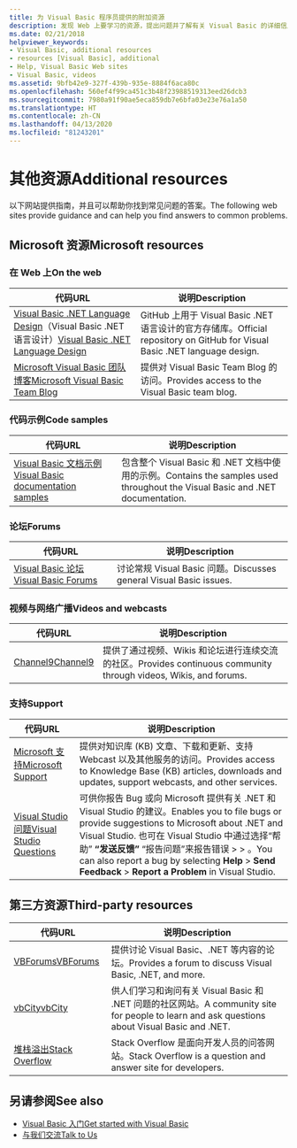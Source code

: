 ```yaml
---
title: 为 Visual Basic 程序员提供的附加资源
description: 发现 Web 上要学习的资源，提出问题并了解有关 Visual Basic 的详细信息。
ms.date: 02/21/2018
helpviewer_keywords:
- Visual Basic, additional resources
- resources [Visual Basic], additional
- Help, Visual Basic Web sites
- Visual Basic, videos
ms.assetid: 9bfb42e9-327f-439b-935e-8884f6aca80c
ms.openlocfilehash: 560ef4f99ca451c3b48f23988519313eed26dcb3
ms.sourcegitcommit: 7980a91f90ae5eca859db7e6bfa03e23e76a1a50
ms.translationtype: HT
ms.contentlocale: zh-CN
ms.lasthandoff: 04/13/2020
ms.locfileid: "81243201"
---
```

# <a name="additional-resources"></a><span data-ttu-id="21223-103">其他资源</span><span class="sxs-lookup"><span data-stu-id="21223-103">Additional resources</span></span>

<span data-ttu-id="21223-104">以下网站提供指南，并且可以帮助你找到常见问题的答案。</span><span class="sxs-lookup"><span data-stu-id="21223-104">The following web sites provide guidance and can help you find answers to common problems.</span></span>

## <a name="microsoft-resources"></a><span data-ttu-id="21223-105">Microsoft 资源</span><span class="sxs-lookup"><span data-stu-id="21223-105">Microsoft resources</span></span>

### <a name="on-the-web"></a><span data-ttu-id="21223-106">在 Web 上</span><span class="sxs-lookup"><span data-stu-id="21223-106">On the web</span></span>

|<span data-ttu-id="21223-107">代码</span><span class="sxs-lookup"><span data-stu-id="21223-107">URL</span></span>|<span data-ttu-id="21223-108">说明</span><span class="sxs-lookup"><span data-stu-id="21223-108">Description</span></span>|
|----------|----------------|
|<span data-ttu-id="21223-109">[Visual Basic .NET Language Design](https://github.com/dotnet/vblang)（Visual Basic .NET 语言设计）</span><span class="sxs-lookup"><span data-stu-id="21223-109">[Visual Basic .NET Language Design](https://github.com/dotnet/vblang)</span></span>|<span data-ttu-id="21223-110">GitHub 上用于 Visual Basic .NET 语言设计的官方存储库。</span><span class="sxs-lookup"><span data-stu-id="21223-110">Official repository on GitHub for Visual Basic .NET language design.</span></span>|
|[<span data-ttu-id="21223-111">Microsoft Visual Basic 团队博客</span><span class="sxs-lookup"><span data-stu-id="21223-111">Microsoft Visual Basic Team Blog</span></span>](https://devblogs.microsoft.com/vbteam/)|<span data-ttu-id="21223-112">提供对 Visual Basic Team Blog 的访问。</span><span class="sxs-lookup"><span data-stu-id="21223-112">Provides access to the Visual Basic team blog.</span></span>|

### <a name="code-samples"></a><span data-ttu-id="21223-113">代码示例</span><span class="sxs-lookup"><span data-stu-id="21223-113">Code samples</span></span>

|<span data-ttu-id="21223-114">代码</span><span class="sxs-lookup"><span data-stu-id="21223-114">URL</span></span>|<span data-ttu-id="21223-115">说明</span><span class="sxs-lookup"><span data-stu-id="21223-115">Description</span></span>|
|----------|----------------|
|[<span data-ttu-id="21223-116">Visual Basic 文档示例</span><span class="sxs-lookup"><span data-stu-id="21223-116">Visual Basic documentation samples</span></span>](https://github.com/dotnet/docs/tree/master/samples/snippets/visualbasic)|<span data-ttu-id="21223-117">包含整个 Visual Basic 和 .NET 文档中使用的示例。</span><span class="sxs-lookup"><span data-stu-id="21223-117">Contains the samples used throughout the Visual Basic and .NET documentation.</span></span>|

### <a name="forums"></a><span data-ttu-id="21223-118">论坛</span><span class="sxs-lookup"><span data-stu-id="21223-118">Forums</span></span>

|<span data-ttu-id="21223-119">代码</span><span class="sxs-lookup"><span data-stu-id="21223-119">URL</span></span>|<span data-ttu-id="21223-120">说明</span><span class="sxs-lookup"><span data-stu-id="21223-120">Description</span></span>|
|----------|----------------|
|[<span data-ttu-id="21223-121">Visual Basic 论坛</span><span class="sxs-lookup"><span data-stu-id="21223-121">Visual Basic Forums</span></span>](https://social.msdn.microsoft.com/Forums/vstudio/home?forum=vbgeneral)|<span data-ttu-id="21223-122">讨论常规 Visual Basic 问题。</span><span class="sxs-lookup"><span data-stu-id="21223-122">Discusses general Visual Basic issues.</span></span>|

### <a name="videos-and-webcasts"></a><span data-ttu-id="21223-123">视频与网络广播</span><span class="sxs-lookup"><span data-stu-id="21223-123">Videos and webcasts</span></span>

|<span data-ttu-id="21223-124">代码</span><span class="sxs-lookup"><span data-stu-id="21223-124">URL</span></span>|<span data-ttu-id="21223-125">说明</span><span class="sxs-lookup"><span data-stu-id="21223-125">Description</span></span>|
|----------|----------------|
|[<span data-ttu-id="21223-126">Channel9</span><span class="sxs-lookup"><span data-stu-id="21223-126">Channel9</span></span>](https://channel9.msdn.com/)|<span data-ttu-id="21223-127">提供了通过视频、Wikis 和论坛进行连续交流的社区。</span><span class="sxs-lookup"><span data-stu-id="21223-127">Provides continuous community through videos, Wikis, and forums.</span></span>|

### <a name="support"></a><span data-ttu-id="21223-128">支持</span><span class="sxs-lookup"><span data-stu-id="21223-128">Support</span></span>

|<span data-ttu-id="21223-129">代码</span><span class="sxs-lookup"><span data-stu-id="21223-129">URL</span></span>|<span data-ttu-id="21223-130">说明</span><span class="sxs-lookup"><span data-stu-id="21223-130">Description</span></span>|
|----------|----------------|
|[<span data-ttu-id="21223-131">Microsoft 支持</span><span class="sxs-lookup"><span data-stu-id="21223-131">Microsoft Support</span></span>](https://support.microsoft.com)|<span data-ttu-id="21223-132">提供对知识库 (KB) 文章、下载和更新、支持 Webcast 以及其他服务的访问。</span><span class="sxs-lookup"><span data-stu-id="21223-132">Provides access to Knowledge Base (KB) articles, downloads and updates, support webcasts, and other services.</span></span>|
|[<span data-ttu-id="21223-133">Visual Studio 问题</span><span class="sxs-lookup"><span data-stu-id="21223-133">Visual Studio Questions</span></span>](https://developercommunity.visualstudio.com)|<span data-ttu-id="21223-134">可供你报告 Bug 或向 Microsoft 提供有关 .NET 和 Visual Studio 的建议。</span><span class="sxs-lookup"><span data-stu-id="21223-134">Enables you to file bugs or provide suggestions to Microsoft about .NET and Visual Studio.</span></span> <span data-ttu-id="21223-135">也可在 Visual Studio 中通过选择“帮助” **“发送反馈”** “报告问题”来报告错误 >    >   。</span><span class="sxs-lookup"><span data-stu-id="21223-135">You can also report a bug by selecting **Help** > **Send Feedback** > **Report a Problem** in Visual Studio.</span></span>|

## <a name="third-party-resources"></a><span data-ttu-id="21223-136">第三方资源</span><span class="sxs-lookup"><span data-stu-id="21223-136">Third-party resources</span></span>

|<span data-ttu-id="21223-137">代码</span><span class="sxs-lookup"><span data-stu-id="21223-137">URL</span></span>|<span data-ttu-id="21223-138">说明</span><span class="sxs-lookup"><span data-stu-id="21223-138">Description</span></span>|
|----------|----------------|
|[<span data-ttu-id="21223-139">VBForums</span><span class="sxs-lookup"><span data-stu-id="21223-139">VBForums</span></span>](http://www.vbforums.com/)|<span data-ttu-id="21223-140">提供讨论 Visual Basic、.NET 等内容的论坛。</span><span class="sxs-lookup"><span data-stu-id="21223-140">Provides a forum to discuss Visual Basic, .NET, and more.</span></span>|
|[<span data-ttu-id="21223-141">vbCity</span><span class="sxs-lookup"><span data-stu-id="21223-141">vbCity</span></span>](http://vbcity.com/)|<span data-ttu-id="21223-142">供人们学习和询问有关 Visual Basic 和 .NET 问题的社区网站。</span><span class="sxs-lookup"><span data-stu-id="21223-142">A community site for people to learn and ask questions about Visual Basic and .NET.</span></span>|
|[<span data-ttu-id="21223-143">堆栈溢出</span><span class="sxs-lookup"><span data-stu-id="21223-143">Stack Overflow</span></span>](https://stackoverflow.com/questions/tagged/vb.net)|<span data-ttu-id="21223-144">Stack Overflow 是面向开发人员的问答网站。</span><span class="sxs-lookup"><span data-stu-id="21223-144">Stack Overflow is a question and answer site for developers.</span></span>|

## <a name="see-also"></a><span data-ttu-id="21223-145">另请参阅</span><span class="sxs-lookup"><span data-stu-id="21223-145">See also</span></span>

- [<span data-ttu-id="21223-146">Visual Basic 入门</span><span class="sxs-lookup"><span data-stu-id="21223-146">Get started with Visual Basic</span></span>](../../visual-basic/getting-started/index.md)
- [<span data-ttu-id="21223-147">与我们交流</span><span class="sxs-lookup"><span data-stu-id="21223-147">Talk to Us</span></span>](/visualstudio/ide/feedback-options)
